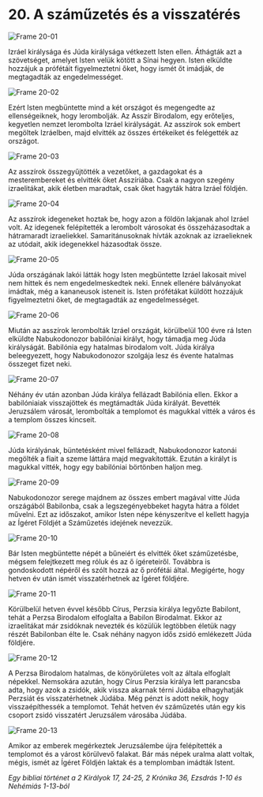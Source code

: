 # 20. A száműzetés és a visszatérés

![Frame 20-01](https://cdn.door43.org/obs/jpg/360px/obs-en-20-01.jpg)

Izráel királysága és Júda királysága vétkezett Isten ellen. Áthágták azt a szövetséget, amelyet Isten velük kötött a Sínai hegyen. Isten elküldte hozzájuk a prófétáit figyelmeztetni őket, hogy ismét őt imádják, de megtagadták az engedelmességet.

![Frame 20-02](https://cdn.door43.org/obs/jpg/360px/obs-en-20-02.jpg)

Ezért Isten megbüntette mind a két országot és megengedte az ellenségeiknek, hogy lerombolják. Az Asszír Birodalom, egy erőteljes, kegyetlen nemzet lerombolta Izráel királyságát. Az asszírok sok embert megöltek Izráelben, majd elvitték az összes értékeiket és felégették az országot.

![Frame 20-03](https://cdn.door43.org/obs/jpg/360px/obs-en-20-03.jpg)

Az asszírok összegyűjtötték a vezetőket, a gazdagokat és a mesterembereket és elvitték őket Asszíriába. Csak a nagyon szegény izraelitákat, akik életben maradtak, csak őket hagyták hátra Izráel földjén.

![Frame 20-04](https://cdn.door43.org/obs/jpg/360px/obs-en-20-04.jpg)

Az asszírok idegeneket hoztak be, hogy azon a földön lakjanak ahol Izráel volt. Az idegenek felépítették a lerombolt városokat és összeházasodtak a hátramaradt izraeliekkel. Samaritánusoknak hívták azoknak az izraelieknek az utódait, akik idegenekkel házasodtak össze.

![Frame 20-05](https://cdn.door43.org/obs/jpg/360px/obs-en-20-05.jpg)

Júda országának lakói látták hogy Isten megbüntette Izráel lakosait mivel nem hittek és nem engedelmeskedtek neki. Ennek ellenére bálványokat imádtak, még a kananeusok isteneit is. Isten prófétákat küldött hozzájuk figyelmeztetni őket, de megtagadták az engedelmességet.

![Frame 20-06](https://cdn.door43.org/obs/jpg/360px/obs-en-20-06.jpg)

Miután az asszírok lerombolták Izráel országát, körülbelül 100 évre rá Isten elküldte Nabukodonozor babilóniai királyt, hogy támadja meg Júda királyságát. Babilónia egy hatalmas birodalom volt. Júda királya beleegyezett, hogy Nabukodonozor szolgája lesz és évente hatalmas összeget fizet neki.

![Frame 20-07](https://cdn.door43.org/obs/jpg/360px/obs-en-20-07.jpg)

Néhány év után azonban Júda királya fellázadt Babilónia ellen. Ekkor a babilóniaiak visszajöttek és megtámadták Júda királyát. Bevették Jeruzsálem városát, lerombolták a templomot és magukkal vitték a város és a templom összes kincseit.

![Frame 20-08](https://cdn.door43.org/obs/jpg/360px/obs-en-20-08.jpg)

Júda királyának, büntetésként mivel fellázadt, Nabukodonozor katonái megölték a fiait a szeme láttára majd megvakították. Ezután a királyt is magukkal vitték, hogy egy babilóniai börtönben haljon meg.

![Frame 20-09](https://cdn.door43.org/obs/jpg/360px/obs-en-20-09.jpg)

Nabukodonozor serege majdnem az összes embert magával vitte Júda országából Babilonba, csak a legszegényebbeket hagyta hátra a földet művelni. Ezt az időszakot, amikor Isten népe kényszerítve el kellett hagyja az Ígéret Földjét a Száműzetés idejének nevezzük.

![Frame 20-10](https://cdn.door43.org/obs/jpg/360px/obs-en-20-10.jpg)

Bár Isten megbüntette népét a bűneiért és elvitték őket száműzetésbe, mégsem felejtkezett meg róluk és az ő ígéreteiről. Továbbra is gondoskodott népéről és szólt hozzá az ő prófétái által. Megígérte, hogy hetven év után ismét visszatérhetnek az Ígéret földjére.

![Frame 20-11](https://cdn.door43.org/obs/jpg/360px/obs-en-20-11.jpg)

Körülbelül hetven évvel később Círus, Perzsia királya legyőzte Babilont, tehát a Perzsa Birodalom elfoglalta a Babilon Birodalmat. Ekkor az izraelitákat már zsidóknak nevezték és közülük legtöbben életük nagy részét Babilonban élte le. Csak néhány nagyon idős zsidó emlékezett Júda földjére.

![Frame 20-12](https://cdn.door43.org/obs/jpg/360px/obs-en-20-12.jpg)

A Perzsa Birodalom hatalmas, de könyörületes volt az általa elfoglalt népekkel. Nemsokára azután, hogy Círus Perzsia királya lett parancsba adta, hogy azok a zsidók, akik vissza akarnak térni Júdába elhagyhatják Perzsiát és visszatérhetnek Júdába. Még pénzt is adott nekik, hogy visszaépíthessék a templomot. Tehát hetven év száműzetés után egy kis csoport zsidó visszatért Jeruzsálem városába Júdába.

![Frame 20-13](https://cdn.door43.org/obs/jpg/360px/obs-en-20-13.jpg)

Amikor az emberek megérkeztek Jeruzsálembe újra felépítették a templomot és a várost körülvevő falakat. Bár más népek uralma alatt voltak, mégis, ismét az Ígéret Földjén laktak és a templomban imádták Istent.

_Egy bibliai történet a 2 Királyok 17, 24-25, 2 Krónika 36, Ezsdrás 1-10 és Nehémiás 1-13-ból_
